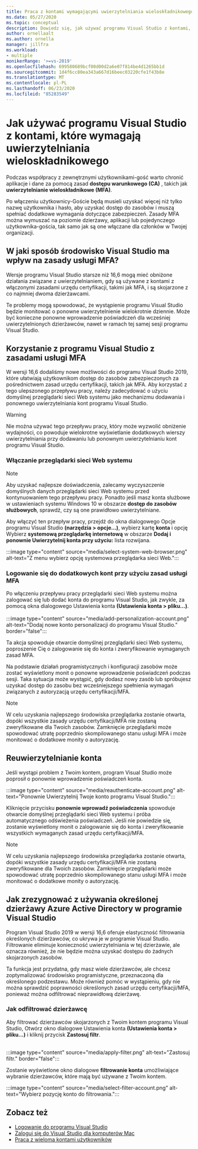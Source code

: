 ```yaml
---
title: Praca z kontami wymagającymi uwierzytelniania wieloskładnikowego
ms.date: 05/27/2020
ms.topic: conceptual
description: Dowiedz się, jak używać programu Visual Studio z kontami, które wymagają uwierzytelniania wieloskładnikowego.
author: ornellaalt
ms.author: ornella
manager: jillfra
ms.workload:
- multiple
monikerRange: '>=vs-2019'
ms.openlocfilehash: 699580689bcf00d00d2a6e07f814be4d1265bb1d
ms.sourcegitcommit: 1d4f6cc80ea343a667d16beec03220cfe1f43b8e
ms.translationtype: MT
ms.contentlocale: pl-PL
ms.lasthandoff: 06/23/2020
ms.locfileid: "85283549"
---
```

# <a name="how-to-use-visual-studio-with-accounts-that-require-multi-factor-authentication"></a>Jak używać programu Visual Studio z kontami, które wymagają uwierzytelniania wieloskładnikowego

Podczas współpracy z zewnętrznymi użytkownikami-gość warto chronić aplikacje i dane za pomocą zasad **dostępu warunkowego (CA)** , takich jak **uwierzytelnianie wieloskładnikowe (MFA)**.  

Po włączeniu użytkownicy-Goście będą musieli uzyskać więcej niż tylko nazwę użytkownika i hasło, aby uzyskać dostęp do zasobów i muszą spełniać dodatkowe wymagania dotyczące zabezpieczeń. Zasady MFA można wymuszać na poziomie dzierżawy, aplikacji lub pojedynczego użytkownika-gościa, tak samo jak są one włączane dla członków w Twojej organizacji. 

## <a name="how-is-the-visual-studio-experience-affected-by-mfa-policies"></a>W jaki sposób środowisko Visual Studio ma wpływ na zasady usługi MFA?
Wersje programu Visual Studio starsze niż 16,6 mogą mieć obniżone działania związane z uwierzytelnianiem, gdy są używane z kontami z włączonymi zasadami urzędu certyfikacji, takimi jak MFA, i są skojarzone z co najmniej dwoma dzierżawcami.

Te problemy mogą spowodować, że wystąpienie programu Visual Studio będzie monitować o ponowne uwierzytelnienie wielokrotnie dziennie. Może być konieczne ponowne wprowadzenie poświadczeń dla wcześniej uwierzytelnionych dzierżawców, nawet w ramach tej samej sesji programu Visual Studio.

## <a name="using-visual-studio-with-mfa-policies"></a>Korzystanie z programu Visual Studio z zasadami usługi MFA
W wersji 16,6 dodaliśmy nowe możliwości do programu Visual Studio 2019, które ułatwiają użytkownikom dostęp do zasobów zabezpieczonych za pośrednictwem zasad urzędu certyfikacji, takich jak MFA. Aby korzystać z tego ulepszonego przepływu pracy, należy zadecydować o użyciu domyślnej przeglądarki sieci Web systemu jako mechanizmu dodawania i ponownego uwierzytelniania kont programu Visual Studio.  

> [!WARNING]
> Nie można używać tego przepływu pracy, który może wyzwolić obniżenie wydajności, co powoduje wielokrotne wyświetlanie dodatkowych wierszy uwierzytelniania przy dodawaniu lub ponownym uwierzytelnianiu kont programu Visual Studio. 

### <a name="enabling-system-web-browser"></a>Włączanie przeglądarki sieci Web systemu

> [!NOTE] 
> Aby uzyskać najlepsze doświadczenia, zalecamy wyczyszczenie domyślnych danych przeglądarki sieci Web systemu przed kontynuowaniem tego przepływu pracy. Ponadto jeśli masz konta służbowe w ustawieniach systemu Windows 10 w obszarze **dostęp do zasobów służbowych**, sprawdź, czy są one prawidłowo uwierzytelniane.

Aby włączyć ten przepływ pracy, przejdź do okna dialogowego Opcje programu Visual Studio **(narzędzia > opcje...)**, wybierz kartę **konta** i opcję Wybierz **systemową przeglądarkę internetową** w obszarze **Dodaj i ponownie Uwierzytelnij konta przy użyciu:** lista rozwijana. 

:::image type="content" source="media/select-system-web-browser.png" alt-text="Z menu wybierz opcję systemowa przeglądarka sieci Web.":::

### <a name="sign-into-additional-accounts-with-mfapolicies"></a>Logowanie się do dodatkowych kont przy użyciu zasad usługi MFA 
Po włączeniu przepływu pracy przeglądarki sieci Web systemu można zalogować się lub dodać konta do programu Visual Studio, jak zwykle, za pomocą okna dialogowego Ustawienia konta **(Ustawienia konta > pliku...)**.   
</br>
:::image type="content" source="media/add-personalization-account.png" alt-text="Dodaj nowe konto personalizacji do programu Visual Studio." border="false":::

Ta akcja spowoduje otwarcie domyślnej przeglądarki sieci Web systemu, poproszenie Cię o zalogowanie się do konta i zweryfikowanie wymaganych zasad MFA.

Na podstawie działań programistycznych i konfiguracji zasobów może zostać wyświetlony monit o ponowne wprowadzenie poświadczeń podczas sesji. Taka sytuacja może wystąpić, gdy dodasz nowy zasób lub spróbujesz uzyskać dostęp do zasobu bez wcześniejszego spełnienia wymagań związanych z autoryzacją urzędu certyfikacji/MFA.

> [!NOTE] 
> W celu uzyskania najlepszego środowiska przeglądarka zostanie otwarta, dopóki wszystkie zasady urzędu certyfikacji/MFA nie zostaną zweryfikowane dla Twoich zasobów. Zamknięcie przeglądarki może spowodować utratę poprzednio skompilowanego stanu usługi MFA i może monitować o dodatkowe monity o autoryzację.

## <a name="reauthenticating-an-account"></a>Reuwierzytelnianie konta  
Jeśli wystąpi problem z Twoim kontem, program Visual Studio może poprosił o ponownie wprowadzenie poświadczeń konta.  

:::image type="content" source="media/reauthenticate-account.png" alt-text="Ponownie Uwierzytelnij Twoje konto programu Visual Studio.":::

Kliknięcie przycisku **ponownie wprowadź poświadczenia** spowoduje otwarcie domyślnej przeglądarki sieci Web systemu i próba automatycznego odświeżenia poświadczeń. Jeśli nie powiedzie się, zostanie wyświetlony monit o zalogowanie się do konta i zweryfikowanie wszystkich wymaganych zasad urzędu certyfikacji/MFA.

> [!NOTE] 
> W celu uzyskania najlepszego środowiska przeglądarka zostanie otwarta, dopóki wszystkie zasady urzędu certyfikacji/MFA nie zostaną zweryfikowane dla Twoich zasobów. Zamknięcie przeglądarki może spowodować utratę poprzednio skompilowanego stanu usługi MFA i może monitować o dodatkowe monity o autoryzację.

## <a name="how-to-opt-out-of-using-a-specific-azure-active-directory-tenant-in-visual-studio"></a>Jak zrezygnować z używania określonej dzierżawy Azure Active Directory w programie Visual Studio

Program Visual Studio 2019 w wersji 16,6 oferuje elastyczność filtrowania określonych dzierżawców, co ukrywa je w programie Visual Studio. Filtrowanie eliminuje konieczność uwierzytelniania w tej dzierżawie, ale oznacza również, że nie będzie można uzyskać dostępu do żadnych skojarzonych zasobów. 

Ta funkcja jest przydatna, gdy masz wiele dzierżawców, ale chcesz zoptymalizować środowisko programistyczne, przeznaczoną dla określonego podzestawu. Może również pomóc w wystąpieniu, gdy nie można sprawdzić poprawności określonych zasad urzędu certyfikacji/MFA, ponieważ można odfiltrować nieprawidłową dzierżawę. 

### <a name="how-to-filter-out-a-tenant"></a>Jak odfiltrować dzierżawcę
Aby filtrować dzierżawców skojarzonych z Twoim kontem programu Visual Studio, Otwórz okno dialogowe Ustawienia konta **(Ustawienia konta > pliku...)** i kliknij przycisk **Zastosuj filtr**. 
</br>
</br>

:::image type="content" source="media/apply-filter.png" alt-text="Zastosuj filtr." border="false":::

Zostanie wyświetlone okno dialogowe **filtrowanie konta** umożliwiające wybranie dzierżawców, które mają być używane z Twoim kontem. 

:::image type="content" source="media/select-filter-account.png" alt-text="Wybierz pozycję konto do filtrowania.":::

## <a name="see-also"></a>Zobacz też

- [Logowanie do programu Visual Studio](signing-in-to-visual-studio.md)
- [Zaloguj się do Visual Studio dla komputerów Mac](/visualstudio/mac/signing-in)
- [Praca z wieloma kontami użytkowników](work-with-multiple-user-accounts.md)
